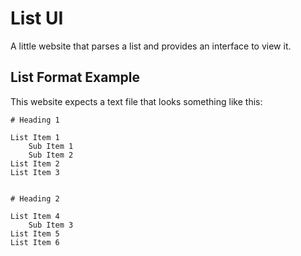 # List UI

A little website that parses a list and provides an interface to view it.

## List Format Example

This website expects a text file that looks something like this:

```
# Heading 1

List Item 1
    Sub Item 1
    Sub Item 2
List Item 2
List Item 3


# Heading 2

List Item 4
    Sub Item 3
List Item 5
List Item 6

```
